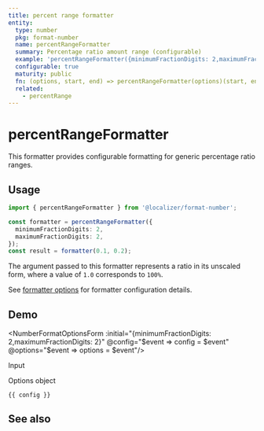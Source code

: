 ```yaml
---
title: percent range formatter
entity:
  type: number
  pkg: format-number
  name: percentRangeFormatter
  summary: Percentage ratio amount range (configurable)
  example: 'percentRangeFormatter({minimumFractionDigits: 2,maximumFractionDigits: 2})(0.1, 0.2)'
  configurable: true
  maturity: public
  fn: (options, start, end) => percentRangeFormatter(options)(start, end)
  related:
    - percentRange
---
```


# percentRangeFormatter <Package name="format-number"/>

This formatter provides configurable formatting for generic percentage ratio ranges.

## Usage

```typescript twoslash
import { percentRangeFormatter } from '@localizer/format-number';

const formatter = percentRangeFormatter({
  minimumFractionDigits: 2,
  maximumFractionDigits: 2,
});
const result = formatter(0.1, 0.2);
```

The argument passed to this formatter represents a ratio in its unscaled form, where a value of `1.0` corresponds to `100%`.

See [formatter options](./options/index.md) for formatter configuration details.

## Demo

<script setup>
  import { ref, computed, watch } from 'vue';
  import { NForm, NFormItem } from 'naive-ui/es/form';
  import { NInputNumber } from 'naive-ui/es/input-number';
  import { NSelect } from 'naive-ui/es/select';
  import { NDivider } from 'naive-ui/es/divider';
  import { NCollapse, NCollapseItem } from 'naive-ui/es/collapse';
  import NumberFormatOptionsForm from './NumberFormatOptionsForm.vue';

  const start = ref(0.1);
  const end = ref(0.2);
  const config = ref();
  const options = ref({});
</script>

<EntityDemo :args="[options, start, end]">

<NumberFormatOptionsForm :initial="{minimumFractionDigits: 2,maximumFractionDigits: 2}" @config="$event => config = $event" @options="$event => options = $event"/>

<NDivider title-placement="left">Input</NDivider>
<NFormItem label="Range start"><NInputNumber clearable v-model:value="start" :step="0.01"/></NFormItem>
<NFormItem label="Range end"><NInputNumber clearable v-model:value="end" :step="0.01"/></NFormItem>

<NDivider title-placement="left">Options object</NDivider>

```-vue
{{ config }}
```

</EntityDemo>

## See also

<Entities />
